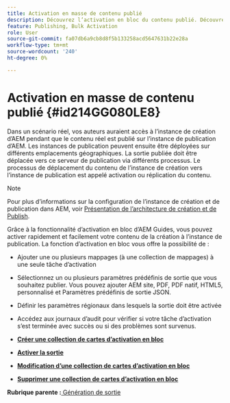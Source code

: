```yaml
---
title: Activation en masse de contenu publié
description: Découvrez l’activation en bloc du contenu publié. Découvrez les avantages de la fonction d’activation en bloc dans les guides d’AEM.
feature: Publishing, Bulk Activation
role: User
source-git-commit: fa07db6a9cb8d8f5b133258acd5647631b22e28a
workflow-type: tm+mt
source-wordcount: '240'
ht-degree: 0%

---
```


# Activation en masse de contenu publié {#id214GG080LE8}

Dans un scénario réel, vos auteurs auraient accès à l’instance de création d’AEM pendant que le contenu réel est publié sur l’instance de publication d’AEM. Les instances de publication peuvent ensuite être déployées sur différents emplacements géographiques. La sortie publiée doit être déplacée vers ce serveur de publication via différents processus. Le processus de déplacement du contenu de l’instance de création vers l’instance de publication est appelé activation ou réplication du contenu.

>[!NOTE]
>
> Pour plus d’informations sur la configuration de l’instance de création et de publication dans AEM, voir [Présentation de l’architecture de création et de Publish](https://experienceleague.adobe.com/docs/experience-manager-screens/user-guide/administering/author-publish/author-publish-architecture-overview.html?lang=en#prerequisites).

Grâce à la fonctionnalité d’activation en bloc d’AEM Guides, vous pouvez activer rapidement et facilement votre contenu de la création à l’instance de publication. La fonction d’activation en bloc vous offre la possibilité de :

- Ajouter une ou plusieurs mappages \(à une collection de mappages\) à une seule tâche d’activation

- Sélectionnez un ou plusieurs paramètres prédéfinis de sortie que vous souhaitez publier. Vous pouvez ajouter AEM site, PDF, PDF natif, HTML5, personnalisé et
Paramètres prédéfinis de sortie JSON.


- Définir les paramètres régionaux dans lesquels la sortie doit être activée

- Accédez aux journaux d’audit pour vérifier si votre tâche d’activation s’est terminée avec succès ou si des problèmes sont survenus.


- **[Créer une collection de cartes d’activation en bloc](conf-bulk-activation-create-map-collection.md)**

- **[Activer la sortie](conf-bulk-activation-publish-map-collection.md)**

- **[Modification d’une collection de cartes d’activation en bloc](conf-bulk-activation-edit-map-collection.md)**

- **[Supprimer une collection de cartes d’activation en bloc](conf-bulk-activation-delete-map-collection.md)**


**Rubrique parente :**[ Génération de sortie](generate-output.md)
